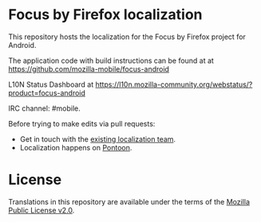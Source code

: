 # Focus by Firefox localization

This repository hosts the localization for the Focus by Firefox project for Android.

The application code with build instructions can be found at at https://github.com/mozilla-mobile/focus-android

L10N Status Dashboard at https://l10n.mozilla-community.org/webstatus/?product=focus-android

IRC channel: #mobile.

Before trying to make edits via pull requests:
* Get in touch with the [existing localization team](https://wiki.mozilla.org/L10n:Teams).
* Localization happens on [Pontoon](https://pontoon.mozilla.org/projects/focus-for-android/).

# License

Translations in this repository are available under the terms of the [Mozilla Public License v2.0](http://www.mozilla.org/MPL/2.0/).
